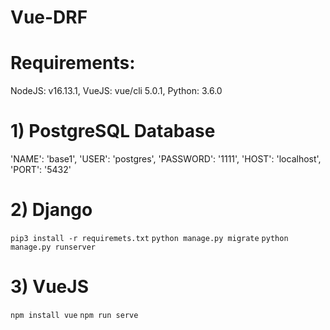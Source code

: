 # Vue-DRF
# Requirements:
NodeJS: v16.13.1,
VueJS: vue/cli 5.0.1,
Python: 3.6.0 
# 1) PostgreSQL Database
'NAME': 'base1',
'USER': 'postgres',
'PASSWORD': '1111',
'HOST': 'localhost',
'PORT': '5432'
# 2) Django
`pip3 install -r requiremets.txt`
`python manage.py migrate`
`python manage.py runserver`
# 3) VueJS
`npm install vue` 
`npm run serve`
